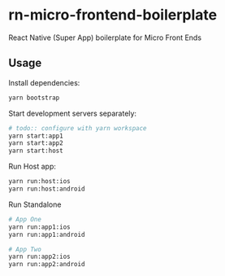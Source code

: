 # rn-micro-frontend-boilerplate
React Native (Super App) boilerplate for Micro Front Ends

## Usage

Install dependencies:

```bash
yarn bootstrap
```

Start development servers separately:

```bash
# todo:: configure with yarn workspace
yarn start:app1
yarn start:app2
yarn start:host
```

Run Host app:

```bash
yarn run:host:ios
yarn run:host:android
```

Run Standalone
```bash
# App One
yarn run:app1:ios
yarn run:app1:android

# App Two
yarn run:app2:ios
yarn run:app2:android
```
